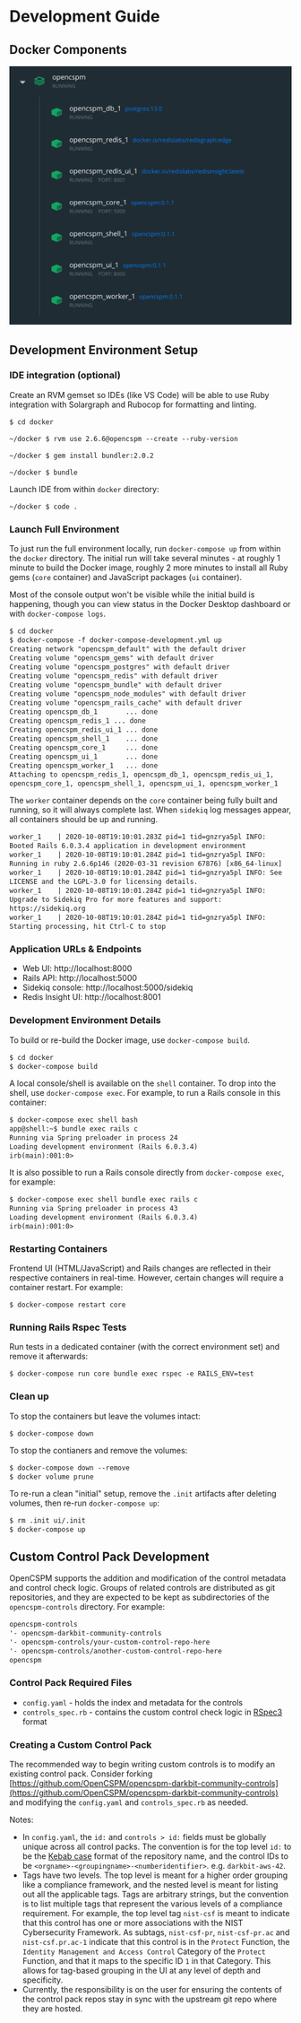 # Development Guide

## Docker Components

![Docker Dashboard](/site/img/docker-dashboard.png)


## Development Environment Setup

### IDE integration (optional)

Create an RVM gemset so IDEs (like VS Code) will be able to use Ruby integration with Solargraph and Rubocop for formatting and linting.

```console
$ cd docker
```

```console
~/docker $ rvm use 2.6.6@opencspm --create --ruby-version
```

```console
~/docker $ gem install bundler:2.0.2
```

```console
~/docker $ bundle
```

Launch IDE from within `docker` directory:

```console
~/docker $ code .
```

### Launch Full Environment

To just run the full environment locally, run `docker-compose up` from within the `docker` directory. The initial run will take several minutes - at roughly 1 minute to build the Docker image, roughly 2 more minutes to install all Ruby gems (`core` container) and JavaScript packages (`ui` container).

Most of the console output won't be visible while the initial build is happening, though you can view status in the Docker Desktop dashboard or with `docker-compose logs`. 

```console
$ cd docker
$ docker-compose -f docker-compose-development.yml up
Creating network "opencspm_default" with the default driver
Creating volume "opencspm_gems" with default driver
Creating volume "opencspm_postgres" with default driver
Creating volume "opencspm_redis" with default driver
Creating volume "opencspm_bundle" with default driver
Creating volume "opencspm_node_modules" with default driver
Creating volume "opencspm_rails_cache" with default driver
Creating opencspm_db_1       ... done
Creating opencspm_redis_1 ... done
Creating opencspm_redis_ui_1 ... done
Creating opencspm_shell_1    ... done
Creating opencspm_core_1     ... done
Creating opencspm_ui_1       ... done
Creating opencspm_worker_1   ... done
Attaching to opencspm_redis_1, opencspm_db_1, opencspm_redis_ui_1, opencspm_core_1, opencspm_shell_1, opencspm_ui_1, opencspm_worker_1
```

The `worker` container depends on the `core` container being fully built and running, so it will always complete last. When `sidekiq` log messages appear, all containers should be up and running.

```console
worker_1    | 2020-10-08T19:10:01.283Z pid=1 tid=gnzrya5pl INFO: Booted Rails 6.0.3.4 application in development environment
worker_1    | 2020-10-08T19:10:01.284Z pid=1 tid=gnzrya5pl INFO: Running in ruby 2.6.6p146 (2020-03-31 revision 67876) [x86_64-linux]
worker_1    | 2020-10-08T19:10:01.284Z pid=1 tid=gnzrya5pl INFO: See LICENSE and the LGPL-3.0 for licensing details.
worker_1    | 2020-10-08T19:10:01.284Z pid=1 tid=gnzrya5pl INFO: Upgrade to Sidekiq Pro for more features and support: https://sidekiq.org
worker_1    | 2020-10-08T19:10:01.284Z pid=1 tid=gnzrya5pl INFO: Starting processing, hit Ctrl-C to stop
```

### Application URLs & Endpoints

* Web UI: http://localhost:8000
* Rails API: http://localhost:5000
* Sidekiq console: http://localhost:5000/sidekiq
* Redis Insight UI: http://localhost:8001

### Development Environment Details

To build or re-build the Docker image, use `docker-compose build`.

```console
$ cd docker
$ docker-compose build
```

A local console/shell is available on the `shell` container. To drop into the shell, use `docker-compose exec`. For example, to run a Rails console in this container:

```console
$ docker-compose exec shell bash
app@shell:~$ bundle exec rails c
Running via Spring preloader in process 24
Loading development environment (Rails 6.0.3.4)
irb(main):001:0> 
```

It is also possible to run a Rails console directly from `docker-compose exec`, for example:

```console
$ docker-compose exec shell bundle exec rails c
Running via Spring preloader in process 43
Loading development environment (Rails 6.0.3.4)
irb(main):001:0> 
```

### Restarting Containers

Frontend UI (HTML/JavaScript) and Rails changes are reflected in their respective containers in real-time. However, certain changes will require a container restart. For example:

```console
$ docker-compose restart core
```

### Running Rails Rspec Tests

Run tests in a dedicated container (with the correct environment set) and remove it afterwards:

```console
$ docker-compose run core bundle exec rspec -e RAILS_ENV=test
```

### Clean up

To stop the containers but leave the volumes intact:

```console
$ docker-compose down
```

To stop the contianers and remove the volumes:

```console
$ docker-compose down --remove
$ docker volume prune
```

To re-run a clean "initial" setup, remove the `.init` artifacts after deleting volumes, then re-run `docker-compose up`:

```console
$ rm .init ui/.init
$ docker-compose up
```

## Custom Control Pack Development

OpenCSPM supports the addition and modification of the control metadata and control check logic.  Groups of related controls are distributed as git repositories, and they are expected to be kept as subdirectories of the `opencspm-controls` directory.  For example:

```console
opencspm-controls
'- opencspm-darkbit-community-controls
'- opencspm-controls/your-custom-control-repo-here
'- opencspm-controls/another-custom-control-repo-here
opencspm
```

### Control Pack Required Files

* `config.yaml` - holds the index and metadata for the controls
* `controls_spec.rb` - contains the custom control check logic in [RSpec3](https://rspec.info/) format

### Creating a Custom Control Pack

The recommended way to begin writing custom controls is to modify an existing control pack.  Consider forking [https://github.com/OpenCSPM/opencspm-darkbit-community-controls](https://github.com/OpenCSPM/opencspm-darkbit-community-controls) and modifying the `config.yaml` and `controls_spec.rb` as needed.

Notes:

* In `config.yaml`, the `id:` and `controls > id:` fields must be globally unique across all control packs.  The convention is for the top level `id:` to be the [Kebab case](https://en.wikipedia.org/wiki/Letter_case#Special_case_styles) format of the repository name, and the control IDs to be `<orgname>-<groupingname>-<numberidentifier>`.  e.g. `darkbit-aws-42`.
* Tags have two levels.  The top level is meant for a higher order grouping like a compliance framework, and the nested level is meant for listing out all the applicable tags.  Tags are arbitrary strings, but the convention is to list multiple tags that represent the various levels of a compliance requirement.  For example, the top level tag `nist-csf` is meant to indicate that this control has one or more associations with the NIST Cybersecurity Framework.  As subtags, `nist-csf-pr`, `nist-csf-pr.ac` and `nist-csf.pr.ac-1` indicate that this control is in the `Protect` Function, the `Identity Management and Access Control` Category of the `Protect` Function, and that it maps to the specific ID `1` in that Category.  This allows for tag-based grouping in the UI at any level of depth and specificity.
* Currently, the responsibility is on the user for ensuring the contents of the control pack repos stay in sync with the upstream git repo where they are hosted.
